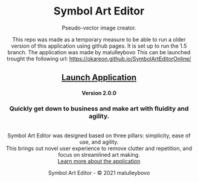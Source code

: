 <div align="center">

  # Symbol Art Editor
  Pseudo-vector image creator.
  
  This repo was made as a temporary measure to be able to run a older version of this application using github pages. It is set up to run the 1.5 branch. The application was made by malulleybovo
  This can be launched trought the following url: https://okareon.github.io/SymbolArtEditorOnline/

  ## [Launch Application](https://malulleybovo.github.io/SymbolArtEditorOnline/)
  #### Version 2.0.0

  ### Quickly get down to business and make art with fluidity and agility.
  <br>Symbol Art Editor was designed based on three pillars: simplicity, ease of use, and agility.
  <br>This brings out novel user experience to remove clutter and repetition, and focus on streamlined art making.
  <br>[Learn more about the application](https://github.com/malulleybovo/SymbolArtEditorOnline/wiki)
  
  Symbol Art Editor - © 2021 malulleybovo
  
</div>
